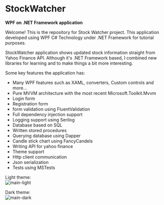# StockWatcher
<b>WPF on .NET Framework application</b>

Welcome! This is the repository for Stock Watcher project.
This application developed using WPF C# Technology under .NET Framework for tutorial purposes.

StockWatcher application shows updated stock information straight from Yahoo Finance API.
Although it's .NET Framework based, I combined new libraries for learning and to make things a bit more interesting.

Some key features the application has:
* Many WPF features such as XAML, converters, Custom controls and more...
* Pure MVVM architecture with the most recent Microsoft.Toolkit.Mvvm
* Login form
* Registration form
* form validation using FluentValidation 
* Full dependency injection support
* Logging support using Serilog
* Database based on SQL
* Written stored procedures
* Querying database using Dapper
* Candle stick chart using FancyCandels
* Writing API for yahoo finance
* Theme support
* Http client communication
* Json serialization
* Tests using MSTests


Light theme:<br />
![main-light](https://user-images.githubusercontent.com/32191482/131389635-379dba34-547c-466c-89c8-28ce95b6b22b.png)

Dark theme:<br />
![main-dark](https://user-images.githubusercontent.com/32191482/131389719-a544abb8-e59b-406e-8a54-8e604941ff79.png)


